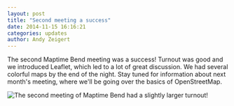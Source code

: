 ```yaml
---
layout: post
title: "Second meeting a success"
date: 2014-11-15 16:16:21
categories: updates
author: Andy Zeigert
---
```


The second Maptime Bend meeting was a success! Turnout was good and we introduced Leaflet, which led to a lot of great discussion. We had several colorful maps by the end of the night. Stay tuned for information about next month's meeting, where we'll be going over the basics of OpenStreetMap.

![The second meeting of Maptime Bend had a slightly larger turnout!]({{site.url}}/assets/meeting2.jpg)